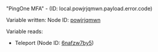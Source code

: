 "PingOne MFA" - (ID: local.powjrjqmwn.payload.error.code)

Variable written:
Node ID: [powjrjqmwn](../nodes/powjrjqmwn.md)

Variable reads:
* Teleport (Node ID: [6nafzw7by5](../nodes/6nafzw7by5.md))
